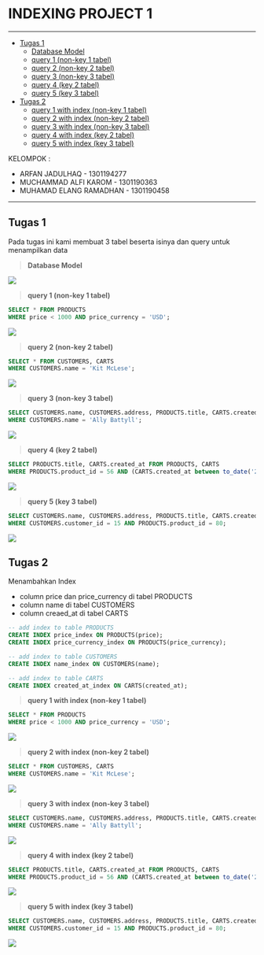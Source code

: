 # INDEXING PROJECT 1

---
- [Tugas 1](#tugas1)
  - [Database Model](#model)
  - [query 1 (non-key 1 tabel)](#query1)
  - [query 2 (non-key 2 tabel)](#query2)
  - [query 3 (non-key 3 tabel)](#query3)
  - [query 4 (key 2 tabel)](#query4)
  - [query 5 (key 3 tabel)](#query5)
- [Tugas 2](#tugas2)
  - [query 1 with index (non-key 1 tabel)](#query1index)
  - [query 2 with index (non-key 2 tabel)](#query2index)
  - [query 3 with index (non-key 3 tabel)](#query3index)
  - [query 4 with index (key 2 tabel)](#query4index)
  - [query 5 with index (key 3 tabel)](#query5index)

KELOMPOK :

-   ARFAN JADULHAQ - 1301194277
-   MUCHAMMAD ALFI KAROM - 1301190363
-   MUHAMAD ELANG RAMADHAN - 1301190458

---

## Tugas 1<a name="tugas1"></a> ##
Pada tugas ini kami membuat 3 tabel beserta isinya dan query untuk menampilkan data

> **Database Model<a name="model"></a>**

![](https://drive.google.com/uc?id=1ek6i6rtwqrs64PB61RWASEM7d_uBWzhT)

> **query 1 (non-key 1 tabel)<a name="query1"></a>**

```sql
SELECT * FROM PRODUCTS
WHERE price < 1000 AND price_currency = 'USD';
```

![](https://drive.google.com/uc?id=1ohgHmljgXpQddft3O2tIxZ_OaKq7vxVa)

> **query 2 (non-key 2 tabel)<a name="query2"></a>**

```sql
SELECT * FROM CUSTOMERS, CARTS
WHERE CUSTOMERS.name = 'Kit McLese';
```

![](https://drive.google.com/uc?id=15PhpzZuVosItUeOAKRe0CCvPrcLnym_u)

> **query 3 (non-key 3 tabel)<a name="query3"></a>**

```sql
SELECT CUSTOMERS.name, CUSTOMERS.address, PRODUCTS.title, CARTS.created_at FROM CUSTOMERS, PRODUCTS, CARTS
WHERE CUSTOMERS.name = 'Ally Battyll';
```

![](https://drive.google.com/uc?id=1TRVAr7vo_pkGbUxtv06FuOjrNHwaCbLF)

> **query 4 (key 2 tabel)<a name="query4"></a>**

```sql
SELECT PRODUCTS.title, CARTS.created_at FROM PRODUCTS, CARTS
WHERE PRODUCTS.product_id = 56 AND (CARTS.created_at between to_date('2021-01-01 00:00:00', 'YYYY-DD-MM HH24:MI:SS') and sysdate);
```

![](https://drive.google.com/uc?id=1600k01XUxtfPb9QymmDCyUqaHQuJmzkS)

> **query 5 (key 3 tabel)<a name="query5"></a>**

```sql
SELECT CUSTOMERS.name, CUSTOMERS.address, PRODUCTS.title, CARTS.created_at FROM CUSTOMERS, PRODUCTS, CARTS
WHERE CUSTOMERS.customer_id = 15 AND PRODUCTS.product_id = 80;
```

![](https://drive.google.com/uc?id=1Fufz0C-cR6QBdBM7dfgh8rOrWKhi1NPt)

## Tugas 2<a name="tugas2"></a> ##
Menambahkan Index
- column price dan price_currency di tabel PRODUCTS
- column name di tabel CUSTOMERS
- column creaed_at di tabel CARTS

```sql
-- add index to table PRODUCTS 
CREATE INDEX price_index ON PRODUCTS(price);
CREATE INDEX price_currency_index ON PRODUCTS(price_currency);

-- add index to table CUSTOMERS
CREATE INDEX name_index ON CUSTOMERS(name);

-- add index to table CARTS
CREATE INDEX created_at_index ON CARTS(created_at);
```

> **query 1 with index (non-key 1 tabel)<a name="query1index">**

```sql
SELECT * FROM PRODUCTS
WHERE price < 1000 AND price_currency = 'USD';
```

![](https://drive.google.com/uc?id=1ALDaIMjKuigCCkb0_nHaGaGZVNTJzPc9)

> **query 2 with index (non-key 2 tabel)<a name="query2index">**

```sql
SELECT * FROM CUSTOMERS, CARTS
WHERE CUSTOMERS.name = 'Kit McLese';
```

![](https://drive.google.com/uc?id=12PCK5lMPIJPwIvvjeDH3TCuxSak-j2an)

> **query 3 with index (non-key 3 tabel)<a name="query3index">**

```sql
SELECT CUSTOMERS.name, CUSTOMERS.address, PRODUCTS.title, CARTS.created_at FROM CUSTOMERS, PRODUCTS, CARTS
WHERE CUSTOMERS.name = 'Ally Battyll';
```

![](https://drive.google.com/uc?id=1I3Y2tkzP3VVGre2NwV9nnZuwjNtUE7JW)

> **query 4 with index (key 2 tabel)<a name="query4index">**

```sql
SELECT PRODUCTS.title, CARTS.created_at FROM PRODUCTS, CARTS
WHERE PRODUCTS.product_id = 56 AND (CARTS.created_at between to_date('2021-01-01 00:00:00', 'YYYY-DD-MM HH24:MI:SS') and sysdate);
```

![](https://drive.google.com/uc?id=1yvGT1cWwk5V_S4qLudAKdak880y79nk_)

> **query 5 with index (key 3 tabel)<a name="query5index">**

```sql
SELECT CUSTOMERS.name, CUSTOMERS.address, PRODUCTS.title, CARTS.created_at FROM CUSTOMERS, PRODUCTS, CARTS
WHERE CUSTOMERS.customer_id = 15 AND PRODUCTS.product_id = 80;
```

![](https://drive.google.com/uc?id=1nLS4WwSub-3PELHqm5wTh5dvcaYqsuVr)
